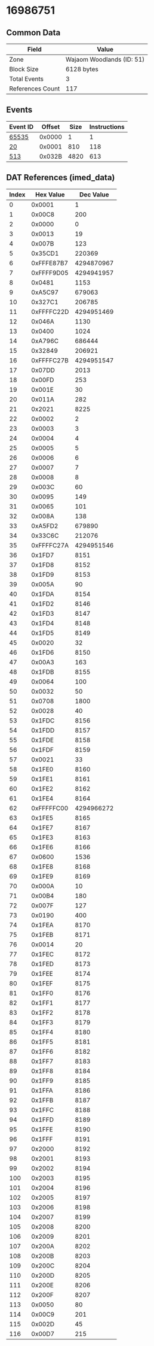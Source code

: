 # 16986751

## Common Data

| Field            | Value                     |
|------------------|---------------------------|
| Zone             | Wajaom Woodlands (ID: 51) |
| Block Size       | 6128 bytes                |
| Total Events     | 3                         |
| References Count | 117                       |

## Events

| Event ID            | Offset   |   Size |   Instructions |
|---------------------|----------|--------|----------------|
| [65535](./65535.md) | 0x0000   |      1 |              1 |
| [20](./20.md)       | 0x0001   |    810 |            118 |
| [513](./513.md)     | 0x032B   |   4820 |            613 |

## DAT References (imed_data)

|   Index | Hex Value   |   Dec Value |
|---------|-------------|-------------|
|       0 | 0x0001      |           1 |
|       1 | 0x00C8      |         200 |
|       2 | 0x0000      |           0 |
|       3 | 0x0013      |          19 |
|       4 | 0x007B      |         123 |
|       5 | 0x35CD1     |      220369 |
|       6 | 0xFFFE87B7  |  4294870967 |
|       7 | 0xFFFF9D05  |  4294941957 |
|       8 | 0x0481      |        1153 |
|       9 | 0xA5C97     |      679063 |
|      10 | 0x327C1     |      206785 |
|      11 | 0xFFFFC22D  |  4294951469 |
|      12 | 0x046A      |        1130 |
|      13 | 0x0400      |        1024 |
|      14 | 0xA796C     |      686444 |
|      15 | 0x32849     |      206921 |
|      16 | 0xFFFFC27B  |  4294951547 |
|      17 | 0x07DD      |        2013 |
|      18 | 0x00FD      |         253 |
|      19 | 0x001E      |          30 |
|      20 | 0x011A      |         282 |
|      21 | 0x2021      |        8225 |
|      22 | 0x0002      |           2 |
|      23 | 0x0003      |           3 |
|      24 | 0x0004      |           4 |
|      25 | 0x0005      |           5 |
|      26 | 0x0006      |           6 |
|      27 | 0x0007      |           7 |
|      28 | 0x0008      |           8 |
|      29 | 0x003C      |          60 |
|      30 | 0x0095      |         149 |
|      31 | 0x0065      |         101 |
|      32 | 0x008A      |         138 |
|      33 | 0xA5FD2     |      679890 |
|      34 | 0x33C6C     |      212076 |
|      35 | 0xFFFFC27A  |  4294951546 |
|      36 | 0x1FD7      |        8151 |
|      37 | 0x1FD8      |        8152 |
|      38 | 0x1FD9      |        8153 |
|      39 | 0x005A      |          90 |
|      40 | 0x1FDA      |        8154 |
|      41 | 0x1FD2      |        8146 |
|      42 | 0x1FD3      |        8147 |
|      43 | 0x1FD4      |        8148 |
|      44 | 0x1FD5      |        8149 |
|      45 | 0x0020      |          32 |
|      46 | 0x1FD6      |        8150 |
|      47 | 0x00A3      |         163 |
|      48 | 0x1FDB      |        8155 |
|      49 | 0x0064      |         100 |
|      50 | 0x0032      |          50 |
|      51 | 0x0708      |        1800 |
|      52 | 0x0028      |          40 |
|      53 | 0x1FDC      |        8156 |
|      54 | 0x1FDD      |        8157 |
|      55 | 0x1FDE      |        8158 |
|      56 | 0x1FDF      |        8159 |
|      57 | 0x0021      |          33 |
|      58 | 0x1FE0      |        8160 |
|      59 | 0x1FE1      |        8161 |
|      60 | 0x1FE2      |        8162 |
|      61 | 0x1FE4      |        8164 |
|      62 | 0xFFFFFC00  |  4294966272 |
|      63 | 0x1FE5      |        8165 |
|      64 | 0x1FE7      |        8167 |
|      65 | 0x1FE3      |        8163 |
|      66 | 0x1FE6      |        8166 |
|      67 | 0x0600      |        1536 |
|      68 | 0x1FE8      |        8168 |
|      69 | 0x1FE9      |        8169 |
|      70 | 0x000A      |          10 |
|      71 | 0x00B4      |         180 |
|      72 | 0x007F      |         127 |
|      73 | 0x0190      |         400 |
|      74 | 0x1FEA      |        8170 |
|      75 | 0x1FEB      |        8171 |
|      76 | 0x0014      |          20 |
|      77 | 0x1FEC      |        8172 |
|      78 | 0x1FED      |        8173 |
|      79 | 0x1FEE      |        8174 |
|      80 | 0x1FEF      |        8175 |
|      81 | 0x1FF0      |        8176 |
|      82 | 0x1FF1      |        8177 |
|      83 | 0x1FF2      |        8178 |
|      84 | 0x1FF3      |        8179 |
|      85 | 0x1FF4      |        8180 |
|      86 | 0x1FF5      |        8181 |
|      87 | 0x1FF6      |        8182 |
|      88 | 0x1FF7      |        8183 |
|      89 | 0x1FF8      |        8184 |
|      90 | 0x1FF9      |        8185 |
|      91 | 0x1FFA      |        8186 |
|      92 | 0x1FFB      |        8187 |
|      93 | 0x1FFC      |        8188 |
|      94 | 0x1FFD      |        8189 |
|      95 | 0x1FFE      |        8190 |
|      96 | 0x1FFF      |        8191 |
|      97 | 0x2000      |        8192 |
|      98 | 0x2001      |        8193 |
|      99 | 0x2002      |        8194 |
|     100 | 0x2003      |        8195 |
|     101 | 0x2004      |        8196 |
|     102 | 0x2005      |        8197 |
|     103 | 0x2006      |        8198 |
|     104 | 0x2007      |        8199 |
|     105 | 0x2008      |        8200 |
|     106 | 0x2009      |        8201 |
|     107 | 0x200A      |        8202 |
|     108 | 0x200B      |        8203 |
|     109 | 0x200C      |        8204 |
|     110 | 0x200D      |        8205 |
|     111 | 0x200E      |        8206 |
|     112 | 0x200F      |        8207 |
|     113 | 0x0050      |          80 |
|     114 | 0x00C9      |         201 |
|     115 | 0x002D      |          45 |
|     116 | 0x00D7      |         215 |
